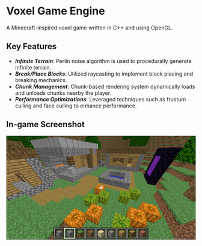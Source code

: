 # Voxel Game Engine
A Minecraft-inspired voxel game written in C++ and using OpenGL.

## Key Features
- ***Infinite Terrain***: Perlin noise algorithm is used to procedurally generate infinite terrain.
- ***Break/Place Blocks***: Utilized raycasting to implement block placing and breaking mechanics.
- ***Chunk Management***: Chunk-based rendering system dynamically loads and unloads chunks nearby the player.
- ***Performance Optimizations***: Leveraged techniques such as frustum culling and face culling to enhance performance.

## In-game Screenshot
![Alt text](images/screenshot.PNG)
